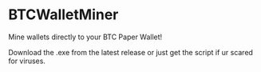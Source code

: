 # BTCWalletMiner
Mine wallets directly to your BTC Paper Wallet!

Download the .exe from the latest release or just get the script if ur scared for viruses.
